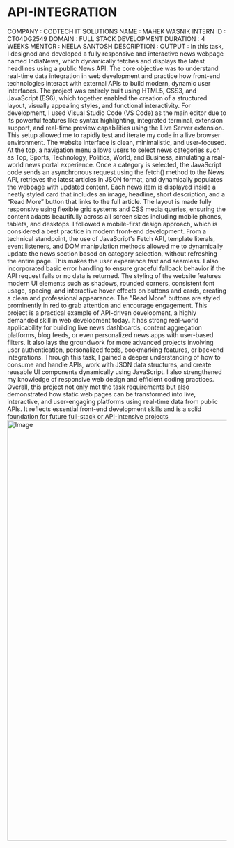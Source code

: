 # API-INTEGRATION
COMPANY : CODTECH IT SOLUTIONS
NAME : MAHEK WASNIK
INTERN ID : CT04DG2549
DOMAIN : FULL STACK DEVELOPMENT
DURATION : 4 WEEKS 
MENTOR : NEELA SANTOSH
DESCRIPTION : 
OUTPUT : In this task, I designed and developed a fully responsive and interactive news webpage named IndiaNews, which dynamically fetches and displays the latest headlines using a public News API. The core objective was to understand real-time data integration in web development and practice how front-end technologies interact with external APIs to build modern, dynamic user interfaces. The project was entirely built using HTML5, CSS3, and JavaScript (ES6), which together enabled the creation of a structured layout, visually appealing styles, and functional interactivity. For development, I used Visual Studio Code (VS Code) as the main editor due to its powerful features like syntax highlighting, integrated terminal, extension support, and real-time preview capabilities using the Live Server extension. This setup allowed me to rapidly test and iterate my code in a live browser environment. The website interface is clean, minimalistic, and user-focused. At the top, a navigation menu allows users to select news categories such as Top, Sports, Technology, Politics, World, and Business, simulating a real-world news portal experience. Once a category is selected, the JavaScript code sends an asynchronous request using the fetch() method to the News API, retrieves the latest articles in JSON format, and dynamically populates the webpage with updated content. Each news item is displayed inside a neatly styled card that includes an image, headline, short description, and a “Read More” button that links to the full article. The layout is made fully responsive using flexible grid systems and CSS media queries, ensuring the content adapts beautifully across all screen sizes including mobile phones, tablets, and desktops. I followed a mobile-first design approach, which is considered a best practice in modern front-end development. From a technical standpoint, the use of JavaScript's Fetch API, template literals, event listeners, and DOM manipulation methods allowed me to dynamically update the news section based on category selection, without refreshing the entire page. This makes the user experience fast and seamless. I also incorporated basic error handling to ensure graceful fallback behavior if the API request fails or no data is returned. The styling of the website features modern UI elements such as shadows, rounded corners, consistent font usage, spacing, and interactive hover effects on buttons and cards, creating a clean and professional appearance. The "Read More" buttons are styled prominently in red to grab attention and encourage engagement. This project is a practical example of API-driven development, a highly demanded skill in web development today. It has strong real-world applicability for building live news dashboards, content aggregation platforms, blog feeds, or even personalized news apps with user-based filters. It also lays the groundwork for more advanced projects involving user authentication, personalized feeds, bookmarking features, or backend integrations. Through this task, I gained a deeper understanding of how to consume and handle APIs, work with JSON data structures, and create reusable UI components dynamically using JavaScript. I also strengthened my knowledge of responsive web design and efficient coding practices. Overall, this project not only met the task requirements but also demonstrated how static web pages can be transformed into live, interactive, and user-engaging platforms using real-time data from public APIs. It reflects essential front-end development skills and is a solid foundation for future full-stack or API-intensive projects
<img width="1818" height="966" alt="Image" src="https://github.com/user-attachments/assets/ffdb83a7-b6f4-4e68-aa99-608382f013ce" />
